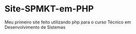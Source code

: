 # Site-SPMKT-em-PHP
Meu primeiro site feito utilizando php para o curso Técnico em Desenvolvimento de Sistemas
